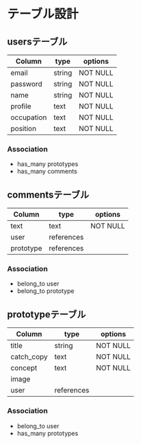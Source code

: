 # テーブル設計

## usersテーブル
| Column     | type   | options  |
| ---------- | ------ | -------- |
| email      | string | NOT NULL |
| password   | string | NOT NULL |
| name       | string | NOT NULL |
| profile    | text   | NOT NULL |
| occupation | text   | NOT NULL |
| position   | text   | NOT NULL |

### Association      
- has_many prototypes
- has_many comments


## commentsテーブル
| Column    | type       | options  |
| --------- | ---------- | -------- |
| text      | text       | NOT NULL |
| user      | references |          |
| prototype | references |          |

### Association
- belong_to user
- belong_to prototype


## prototypeテーブル
| Column     | type       | options  |
| ---------- | ---------- | -------- |
| title      | string     | NOT NULL |
| catch_copy | text       | NOT NULL |
| concept    | text       | NOT NULL |
| image      |            |          |
| user       | references |          |

### Association
- belong_to user
- has_many prototypes